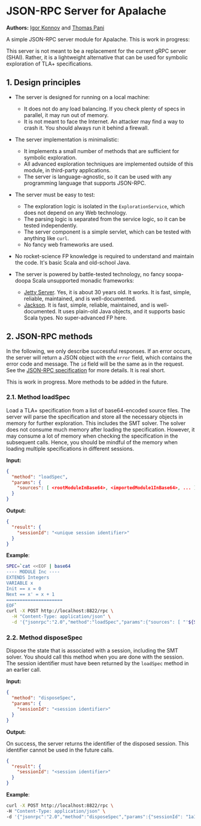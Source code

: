 # JSON-RPC Server for Apalache

**Authors:** [Igor Konnov][] and [Thomas Pani][]

A simple JSON-RPC server module for Apalache. This is work in progress:

This server is not meant to be a replacement for the current gRPC server (SHAI).
Rather, it is a lightweight alternative that can be used for symbolic
exploration of TLA+ specifications.

## 1. Design principles

 - The server is designed for running on a local machine:
   - It does not do any load balancing. If you check plenty of specs in parallel,
     it may run out of memory.
   - It is not meant to face the Internet. An attacker may find a way to crash it.
     You should always run it behind a firewall.
 
 - The server implementation is minimalistic:
   - It implements a small number of methods that are sufficient for symbolic
      exploration.
   - All advanced exploration techniques are implemented outside of this
      module, in third-party applications.
   - The server is language-agnostic, so it can be used with any programming
      language that supports JSON-RPC.

 - The server must be easy to test:
   - The exploration logic is isolated in the `ExplorationService`, which
      does not depend on any Web technology.
   - The parsing logic is separated from the service logic, so it can be
      tested independently.
   - The server component is a simple servlet, which can be tested with
      anything like `curl`.
   - No fancy web frameworks are used.

 - No rocket-science FP knowledge is required to understand and maintain the code.
   It's basic Scala and old-school Java.

 - The server is powered by battle-tested technology, no fancy soopa-doopa Scala
   unsupported monadic frameworks:
   - [Jetty Server][]. Yes, it is about 30 years old.
      It works. It is fast, simple, reliable, maintained, and is well-documented.
   - [Jackson][]. It is fast, simple, reliable, maintained, and is well-documented.
      It uses plain-old Java objects, and it supports basic Scala types. No super-advanced
      FP here.
  
## 2. JSON-RPC methods

In the following, we only describe successful responses. If an error occurs,
the server will return a JSON object with the `error` field, which contains
the error code and message. The `id` field will be the same as in the request.
See the [JSON-RPC specification][] for more details. It is real short.

This is work in progress. More methods to be added in the future.

### 2.1. Method loadSpec

Load a TLA+ specification from a list of base64-encoded source files.
The server will parse the specification and store all the necessary
objects in memory for further exploration. This includes the SMT solver.
The solver does not consume much memory after loading the specification.
However, it may consume a lot of memory when checking the specification
in the subsequent calls. Hence, you should be mindful of the memory
when loading multiple specifications in different sessions.

**Input:**

```json
{
  "method": "loadSpec",
  "params": {
    "sources": [ <rootModuleInBase64>, <importedModule1InBase64>, ... ]
  }
}
```

**Output:**

```json
{
  "result": {
    "sessionId": "<unique session identifier>"
  }
}
```

**Example**:

```sh
SPEC=`cat <<EOF | base64
---- MODULE Inc ----
EXTENDS Integers
VARIABLE x
Init == x = 0
Next == x' = x + 1
=====================
EOF`
curl -X POST http://localhost:8822/rpc \
  -H "Content-Type: application/json" \
  -d '{"jsonrpc":"2.0","method":"loadSpec","params":{"sources": [ "'${SPEC}'" ]},"id":1}'
```

### 2.2. Method disposeSpec

Dispose the state that is associated with a session, including the SMT solver.
You should call this method when you are done with the session. The session
identifier must have been returned by the `loadSpec` method in an earlier call.

**Input:**

```json
{
  "method": "disposeSpec",
  "params": {
    "sessionId": "<session identifier>"
  }
}
```

**Output:**

On success, the server returns the identifier of the disposed session.
This identifier cannot be used in the future calls.

```json
{
  "result": {
    "sessionId": "<session identifier>"
  }
}
```

**Example**:

```sh
curl -X POST http://localhost:8822/rpc \
-H "Content-Type: application/json" \
-d '{"jsonrpc":"2.0","method":"disposeSpec","params":{"sessionId": "1a1555f8"},"id":2}'
```

[Jetty Server]: https://jetty.org/
[Jackson]: https://github.com/FasterXML/jackson
[JSON-RPC specification]: https://www.jsonrpc.org/specification
[Igor Konnov]: https://konnov.phd
[Thomas Pani]: https://thpani.net